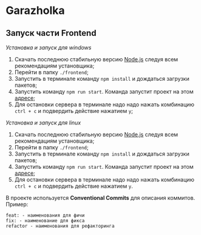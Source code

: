 # Garazholka

## Запуск части Frontend

*Установка и запуск для windows*

1. Скачать последнюю стабильную версию [Node.js](https://nodejs.org/en/download/prebuilt-installer) следуя всем рекомендациям установщика;
2. Перейти в папку `./frontend`;
3. Запустить в терминале команду `npm install` и дождаться загрузки пакетов;
4. Запустить команду `npm run start`. Команда запустит проект на этом [адресе](http://localhost:3000);
5. Для остановки сервера в терминале надо надо нажать комбинацию `ctrl + c` и подвердить действие нажатием `y`;

*Установка и запуск для linux*

1. Скачать последнюю стабильную версию [Node.js](https://nodejs.org/en/download/package-manager) следуя всем рекомендациям установщика;
2. Перейти в папку `./frontend`;
3. Запустить в терминале команду `npm install` и дождаться загрузки пакетов;
4. Запустить команду `npm run start`. Команда запустит проект на этом [адресе](http://localhost:3000);
5. Для остановки сервера в терминале надо надо нажать комбинацию `ctrl + c` и подвердить действие нажатием `y`.

В проекте используется **Conventional Commits** для описания коммитов. Пример:

```
feat: - наименования для фичи
fix: - наименование для фикса
refactor - наименования для рефакторинга
```